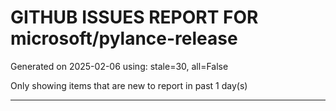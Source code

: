 
# GITHUB ISSUES REPORT FOR microsoft/pylance-release


Generated on 2025-02-06 using: stale=30, all=False


Only showing items that are new to report in past 1 day(s)


---




















